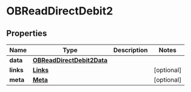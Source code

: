 

# OBReadDirectDebit2

## Properties

Name | Type | Description | Notes
------------ | ------------- | ------------- | -------------
**data** | [**OBReadDirectDebit2Data**](OBReadDirectDebit2Data.md) |  | 
**links** | [**Links**](Links.md) |  |  [optional]
**meta** | [**Meta**](Meta.md) |  |  [optional]



